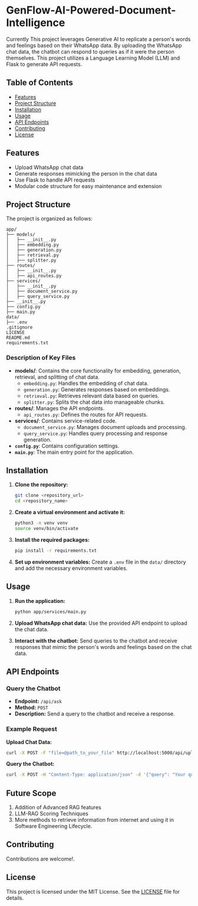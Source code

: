 # GenFlow-AI-Powered-Document-Intelligence

Currently This project leverages Generative AI to replicate a person's words and feelings based on their WhatsApp data. By uploading the WhatsApp chat data, the chatbot can respond to queries as if it were the person themselves. This project utilizes a Language Learning Model (LLM) and Flask to generate API requests.

## Table of Contents

- [Features](#features)
- [Project Structure](#project-structure)
- [Installation](#installation)
- [Usage](#usage)
- [API Endpoints](#api-endpoints)
- [Contributing](#contributing)
- [License](#license)

## Features

- Upload WhatsApp chat data
- Generate responses mimicking the person in the chat data
- Use Flask to handle API requests
- Modular code structure for easy maintenance and extension

## Project Structure

The project is organized as follows:

```
app/
├── models/
│   ├── __init__.py
│   ├── embedding.py
│   ├── generation.py
│   ├── retrieval.py
│   ├── splitter.py
├── routes/
│   ├── __init__.py
│   ├── api_routes.py
├── services/
│   ├── __init__.py
│   ├── document_service.py
│   ├── query_service.py
├── __init__.py
├── config.py
├── main.py
data/
├── .env
.gitignore
LICENSE
README.md
requirements.txt
```

### Description of Key Files

- **models/**: Contains the core functionality for embedding, generation, retrieval, and splitting of chat data.
  - `embedding.py`: Handles the embedding of chat data.
  - `generation.py`: Generates responses based on embeddings.
  - `retrieval.py`: Retrieves relevant data based on queries.
  - `splitter.py`: Splits the chat data into manageable chunks.
- **routes/**: Manages the API endpoints.
  - `api_routes.py`: Defines the routes for API requests.
- **services/**: Contains service-related code.
  - `document_service.py`: Manages document uploads and processing.
  - `query_service.py`: Handles query processing and response generation.
- **`config.py`**: Contains configuration settings.
- **`main.py`**: The main entry point for the application.

## Installation

1. **Clone the repository:**

   ```bash
   git clone <repository_url>
   cd <repository_name>
   ```

2. **Create a virtual environment and activate it:**

   ```bash
   python3 -m venv venv
   source venv/bin/activate
   ```

3. **Install the required packages:**

   ```bash
   pip install -r requirements.txt
   ```

4. **Set up environment variables:**
   Create a `.env` file in the `data/` directory and add the necessary environment variables.

## Usage

1. **Run the application:**

   ```bash
   python app/services/main.py
   ```

2. **Upload WhatsApp chat data:**
   Use the provided API endpoint to upload the chat data.

3. **Interact with the chatbot:**
   Send queries to the chatbot and receive responses that mimic the person's words and feelings based on the chat data.

## API Endpoints

### Query the Chatbot

- **Endpoint:** `/api/ask`
- **Method:** `POST`
- **Description:** Send a query to the chatbot and receive a response.

### Example Request

**Upload Chat Data:**

```bash
curl -X POST -F "file=@path_to_your_file" http://localhost:5000/api/upload
```

**Query the Chatbot:**

```bash
curl -X POST -H "Content-Type: application/json" -d '{"query": "Your query here"}' http://localhost:5000/api/query
```

## Future Scope

1. Addition of Advanced RAG features
2. LLM-RAG Scoring Techniques
3. More methods to retrieve information from internet and using it in Software Engineering Lifecycle.

## Contributing

Contributions are welcome!.

## License

This project is licensed under the MIT License. See the [LICENSE](LICENSE) file for details.
